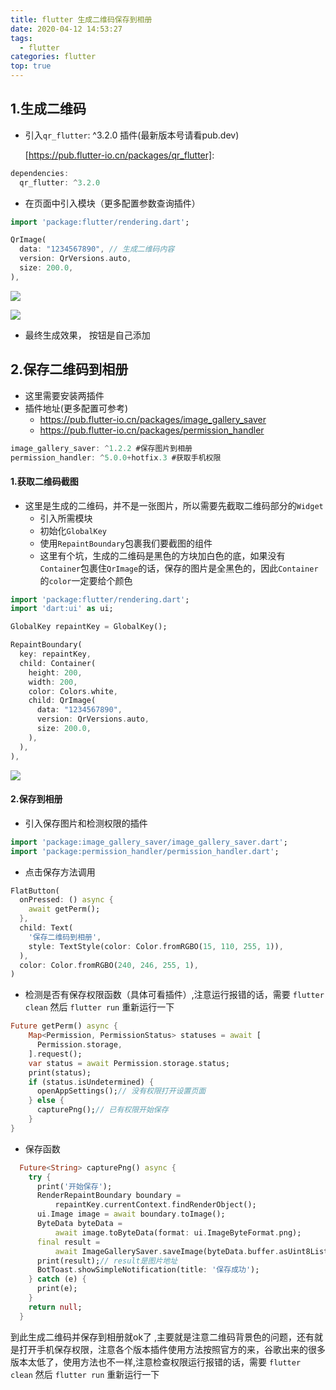 ```yaml
---
title: flutter 生成二维码保存到相册
date: 2020-04-12 14:53:27
tags: 
  - flutter
categories: flutter
top: true
---
```




## 1.生成二维码

- 引入`qr_flutter`: ^3.2.0 插件(最新版本号请看pub.dev)

  [https://pub.flutter-io.cn/packages/qr_flutter]: 

```dart
dependencies:
  qr_flutter: ^3.2.0
```

-  在页面中引入模块（更多配置参数查询插件）

```dart
import 'package:flutter/rendering.dart';
```

```dart
QrImage(
  data: "1234567890", // 生成二维码内容
  version: QrVersions.auto,
  size: 200.0,
),
```

![](https://cdn.jsdelivr.net/gh/unclemin/images/Img/dartcode.png)

![](https://cdn.jsdelivr.net/gh/unclemin/images/Img/微信截图_20200422102231.png)

- 最终生成效果， 按钮是自己添加



## 2.保存二维码到相册

- 这里需要安装两插件
- 插件地址(更多配置可参考)
  - https://pub.flutter-io.cn/packages/image_gallery_saver
  - https://pub.flutter-io.cn/packages/permission_handler

```dart
image_gallery_saver: ^1.2.2 #保存图片到相册
permission_handler: ^5.0.0+hotfix.3 #获取手机权限
```

#### 	1.获取二维码截图

- 这里是生成的二维码，并不是一张图片，所以需要先截取二维码部分的`Widget`
  - 引入所需模块
  - 初始化`GlobalKey`
  - 使用`RepaintBoundary`包裹我们要截图的组件
  - 这里有个坑，生成的二维码是黑色的方块加白色的底，如果没有`Container`包裹住`QrImage`的话，保存的图片是全黑色的，因此`Container`的`color`一定要给个颜色

```dart
import 'package:flutter/rendering.dart';
import 'dart:ui' as ui;

GlobalKey repaintKey = GlobalKey();

RepaintBoundary(
  key: repaintKey,
  child: Container(
    height: 200,
    width: 200,
    color: Colors.white,
    child: QrImage(
      data: "1234567890",
      version: QrVersions.auto,
      size: 200.0,
    ),
  ),
),
```

![](https://cdn.jsdelivr.net/gh/unclemin/images/Img/123.png)

#### 2.保存到相册

- 引入保存图片和检测权限的插件

```dart
import 'package:image_gallery_saver/image_gallery_saver.dart';
import 'package:permission_handler/permission_handler.dart';
```

- 点击保存方法调用

```dart
FlatButton(
  onPressed: () async {
    await getPerm();
  },
  child: Text(
    '保存二维码到相册',
    style: TextStyle(color: Color.fromRGBO(15, 110, 255, 1)),
  ),
  color: Color.fromRGBO(240, 246, 255, 1),
)
```

- 检测是否有保存权限函数（具体可看插件）,注意运行报错的话，需要 `flutter clean` 然后 `flutter run` 重新运行一下

```dart
Future getPerm() async {
    Map<Permission, PermissionStatus> statuses = await [
      Permission.storage,
    ].request();
    var status = await Permission.storage.status;
    print(status);
    if (status.isUndetermined) {
      openAppSettings();// 没有权限打开设置页面
    } else {
      capturePng();// 已有权限开始保存
    }
}
```

- 保存函数

```dart
  Future<String> capturePng() async {
    try {
      print('开始保存');
      RenderRepaintBoundary boundary =
          repaintKey.currentContext.findRenderObject();
      ui.Image image = await boundary.toImage();
      ByteData byteData =
          await image.toByteData(format: ui.ImageByteFormat.png);
      final result =
          await ImageGallerySaver.saveImage(byteData.buffer.asUint8List());
      print(result);// result是图片地址
      BotToast.showSimpleNotification(title: '保存成功');
    } catch (e) {
      print(e);
    }
    return null;
  } 
```

到此生成二维码并保存到相册就ok了 ,主要就是注意二维码背景色的问题，还有就是打开手机保存权限，注意各个版本插件使用方法按照官方的来，谷歌出来的很多版本太低了，使用方法也不一样,注意检查权限运行报错的话，需要 `flutter clean` 然后 `flutter run` 重新运行一下



